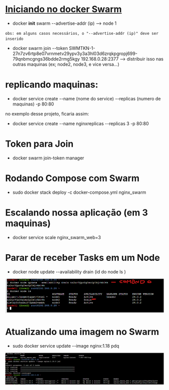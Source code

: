 # <a href="https://imasters.com.br/desenvolvimento/vamos-conhecer-o-docker-swarm">Iniciando no docker Swarm</a>

* <p>docker <strong>init</strong> swarm --advertise-addr (ip) --> node 1</p>
`obs: em alguns casos necessários, o "--advertise-addr (ip)" deve ser inserido`

* <p>docker swarm join --token SWMTKN-1-27n7zv6rtp8e07vrnmetv29ypv3y3a3hl03d6zrqkpgropj699-79qnbmcgngs36bdde2rmg5kgy 192.168.0.28:2377 --> distribuir isso nas outras maquinas (ex; node2, node3, e vice versa...)</p>

# replicando maquinas: 

* docker service create --name (nome do service) --replicas (numero de maquinas) -p 80:80

no exemplo desse projeto, ficaria assim: 

* docker service create --name nginxreplicas --replicas 3 -p 80:80

# Token para Join

* docker swarm join-token manager

# Rodando Compose com Swarm

* sudo docker stack deploy -c docker-compose.yml nginx_swarm

# Escalando nossa aplicação (em 3 maquinas)

 * docker service scale nginx_swarm_web=3

# Parar de receber Tasks em um Node

* docker node update --availability drain (id do node ls )

![comando na pratica](<Captura de tela 2023-08-08 171949-1.png>)

# Atualizando uma imagem no Swarm

* sudo docker service update --image nginx:1.18 pdq

![nsnsn](<Captura de tela 2023-08-08 174013.png>)

